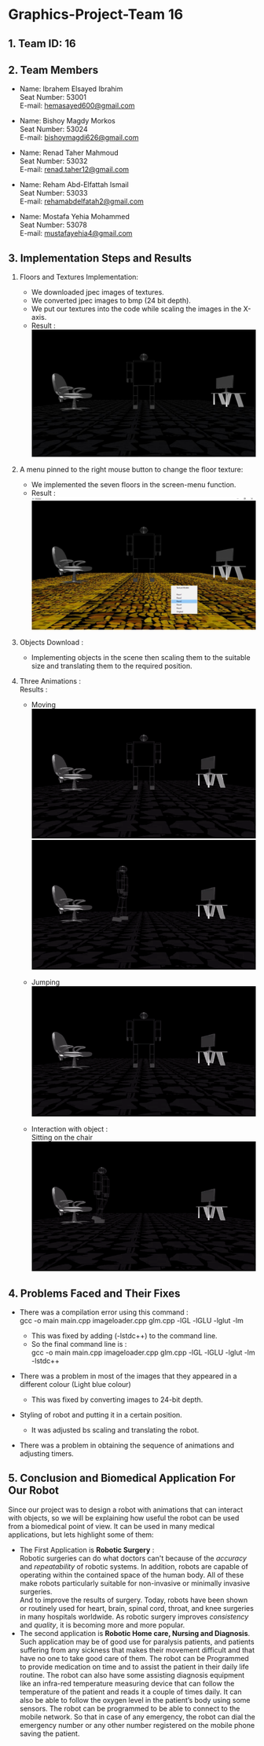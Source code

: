 # Graphics-Project-**Team 16**
## 1. Team ID: **16**
## 2. Team Members

*    Name: Ibrahem Elsayed Ibrahim\
    Seat Number: 53001\
    E-mail: hemasayed600@gmail.com
    
*    Name: Bishoy Magdy Morkos\
    Seat Number: 53024\
    E-mail: bishoymagdi626@gmail.com

*    Name: Renad Taher Mahmoud\
    Seat Number: 53032\
    E-mail: renad.taher12@gmail.com

*    Name: Reham Abd-Elfattah Ismail\
    Seat Number: 53033\
    E-mail: rehamabdelfatah2@gmail.com

* Name: Mostafa Yehia Mohammed\
    Seat Number: 53078\
    E-mail: mustafayehia4@gmail.com

## 3. Implementation Steps and Results
1. Floors and Textures Implementation: 
    * We downloaded jpec images of textures.
    * We converted jpec images to bmp (24 bit depth).
    * We put our textures into the code while scaling the images in the X-axis.
    * Result : ![](finalproject/data/2.jpg) 

2. A menu pinned to the right mouse button to change the floor texture:
    * We implemented the seven floors in the screen-menu function.
    * Result : ![](finalproject/data/1.jpg) 

3. Objects Download : 
    * Implementing objects in the scene then scaling them to the suitable size and translating them to the required position. 

4. Three Animations : \
Results :
    * Moving \
    ![](finalproject/data/m1.gif) \
    ![](finalproject/data/m2.gif)

    * Jumping \
    ![](finalproject/data/j.gif)

    * Interaction with object : \
    Sitting on the chair \
    ![](finalproject/data/o.gif)
    

## 4. Problems Faced and Their Fixes
* There was a compilation error using this command : \
    gcc -o main main.cpp imageloader.cpp glm.cpp -lGL -lGLU -lglut -lm  
    * This was fixed by adding (-lstdc++) to the command line. 
    * So the final command line is : \
gcc -o main main.cpp imageloader.cpp glm.cpp -lGL -lGLU -lglut -lm -lstdc++ 

* There was a problem in most of the images that they appeared in a different colour (Light blue colour)
    * This was fixed by converting images to 24-bit depth.

* Styling of robot and putting it in a certain position.
    * It was adjusted bs scaling and translating the robot.

* There was a problem in obtaining the sequence of animations and adjusting timers.


## 5. Conclusion and Biomedical Application For Our Robot
Since our project was to design a robot with animations that can interact with objects, so we will be explaining how useful the robot can be used from a biomedical point of view. It can be used in many medical applications, but lets highlight some of them: 
* The First Application is **Robotic Surgery** : \
 Robotic surgeries can do what doctors can't because of the *accuracy* and *repeatability* of robotic systems. In addition, robots are capable of operating within the contained space of the human body. All of these make robots particularly suitable for non-invasive or minimally invasive surgeries. \
And to improve the results of surgery. Today, robots have been shown or routinely used for heart, brain, spinal cord, throat, and knee surgeries in many hospitals worldwide. As robotic surgery improves *consistency* and *quality*, it is becoming more and more popular.
* The second application is **Robotic Home care, Nursing and Diagnosis**. \
 Such application may be of good use for paralysis patients, and patients suffering from any sickness that makes their movement difficult and that have no one to take good care of them.
The robot can be Programmed to provide medication on time and to assist the patient in their daily life routine. The robot can also have some assisting diagnosis equipment like an infra-red temperature measuring device that can follow the temperature of the patient and reads it a couple of times daily. It can also be able to follow the oxygen level in the patient’s body using some sensors. The robot can be programmed to be able to connect to the mobile network. So that in case of any emergency, the robot can dial the emergency number or any other number registered on the mobile phone saving the patient.
